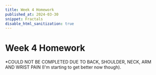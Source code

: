 ```yaml
---
title: Week 4 Homework
published_at: 2024-03-30
snippet: Fractals
disable_html_sanitization: true
---
```


# Week 4 Homework
*COULD NOT BE COMPLETED DUE TO BACK, SHOULDER, NECK, ARM AND WRIST PAIN (I'm starting to get better now though).